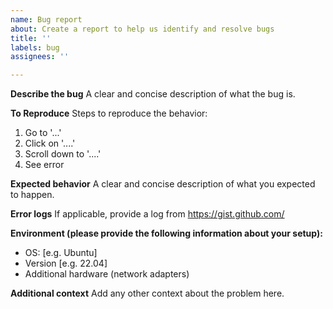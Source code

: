 ```yaml
---
name: Bug report
about: Create a report to help us identify and resolve bugs
title: ''
labels: bug
assignees: ''

---
```


**Describe the bug**
A clear and concise description of what the bug is.

**To Reproduce**
Steps to reproduce the behavior:
1. Go to '...'
2. Click on '....'
3. Scroll down to '....'
4. See error

**Expected behavior**
A clear and concise description of what you expected to happen.

**Error logs**
If applicable, provide a log from https://gist.github.com/

**Environment (please provide the following information about your setup):**
 - OS: [e.g. Ubuntu]
 - Version [e.g. 22.04]
 - Additional hardware (network adapters)

**Additional context**
Add any other context about the problem here.
